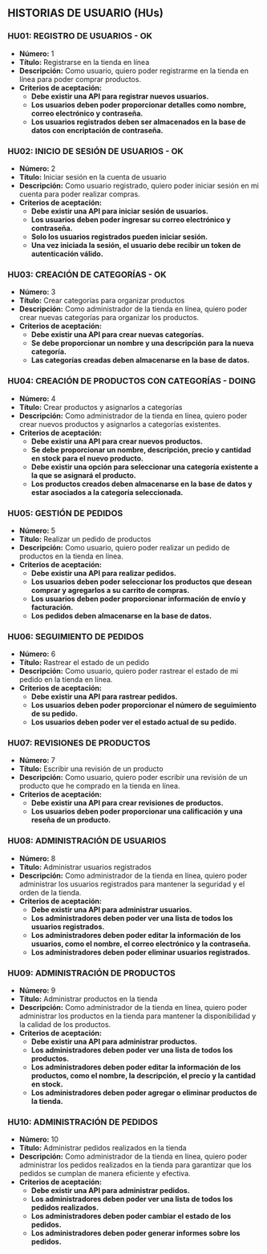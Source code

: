 ## HISTORIAS DE USUARIO (HUs)

### HU01: REGISTRO DE USUARIOS - OK

* **Número:** 1
* **Título:** Registrarse en la tienda en línea
* **Descripción:** Como usuario, quiero poder registrarme en la tienda en línea para poder comprar productos.
* **Criterios de aceptación:**
    * **Debe existir una API para registrar nuevos usuarios.**
    * **Los usuarios deben poder proporcionar detalles como nombre, correo electrónico y contraseña.**
    * **Los usuarios registrados deben ser almacenados en la base de datos con encriptación de contraseña.**

### HU02: INICIO DE SESIÓN DE USUARIOS - OK

* **Número:** 2
* **Título:** Iniciar sesión en la cuenta de usuario
* **Descripción:** Como usuario registrado, quiero poder iniciar sesión en mi cuenta para poder realizar compras.
* **Criterios de aceptación:**
    * **Debe existir una API para iniciar sesión de usuarios.**
    * **Los usuarios deben poder ingresar su correo electrónico y contraseña.**
    * **Solo los usuarios registrados pueden iniciar sesión.**
    * **Una vez iniciada la sesión, el usuario debe recibir un token de autenticación válido.**

### HU03: CREACIÓN DE CATEGORÍAS - OK

* **Número:** 3
* **Título:** Crear categorías para organizar productos
* **Descripción:** Como administrador de la tienda en línea, quiero poder crear nuevas categorías para organizar los productos.
* **Criterios de aceptación:**
    * **Debe existir una API para crear nuevas categorías.**
    * **Se debe proporcionar un nombre y una descripción para la nueva categoría.**
    * **Las categorías creadas deben almacenarse en la base de datos.**

### HU04: CREACIÓN DE PRODUCTOS CON CATEGORÍAS - DOING

* **Número:** 4
* **Título:** Crear productos y asignarlos a categorías
* **Descripción:** Como administrador de la tienda en línea, quiero poder crear nuevos productos y asignarlos a categorías existentes.
* **Criterios de aceptación:**
    * **Debe existir una API para crear nuevos productos.**
    * **Se debe proporcionar un nombre, descripción, precio y cantidad en stock para el nuevo producto.**
    * **Debe existir una opción para seleccionar una categoría existente a la que se asignará el producto.**
    * **Los productos creados deben almacenarse en la base de datos y estar asociados a la categoría seleccionada.**

### HU05: GESTIÓN DE PEDIDOS

* **Número:** 5
* **Título:** Realizar un pedido de productos
* **Descripción:** Como usuario, quiero poder realizar un pedido de productos en la tienda en línea.
* **Criterios de aceptación:**
    * **Debe existir una API para realizar pedidos.**
    * **Los usuarios deben poder seleccionar los productos que desean comprar y agregarlos a su carrito de compras.**
    * **Los usuarios deben poder proporcionar información de envío y facturación.**
    * **Los pedidos deben almacenarse en la base de datos.**

### HU06: SEGUIMIENTO DE PEDIDOS

* **Número:** 6
* **Título:** Rastrear el estado de un pedido
* **Descripción:** Como usuario, quiero poder rastrear el estado de mi pedido en la tienda en línea.
* **Criterios de aceptación:**
    * **Debe existir una API para rastrear pedidos.**
    * **Los usuarios deben poder proporcionar el número de seguimiento de su pedido.**
    * **Los usuarios deben poder ver el estado actual de su pedido.**

### HU07: REVISIONES DE PRODUCTOS

* **Número:** 7
* **Título:** Escribir una revisión de un producto
* **Descripción:** Como usuario, quiero poder escribir una revisión de un producto que he comprado en la tienda en línea.
* **Criterios de aceptación:**
    * **Debe existir una API para crear revisiones de productos.**
    * **Los usuarios deben poder proporcionar una calificación y una reseña de un producto.**

### HU08: ADMINISTRACIÓN DE USUARIOS

* **Número:** 8
* **Título:** Administrar usuarios registrados
* **Descripción:** Como administrador de la tienda en línea, quiero poder administrar los usuarios registrados para mantener la seguridad y el orden de la tienda.
* **Criterios de aceptación:**
    * **Debe existir una API para administrar usuarios.**
    * **Los administradores deben poder ver una lista de todos los usuarios registrados.**
    * **Los administradores deben poder editar la información de los usuarios, como el nombre, el correo electrónico y la contraseña.**
    * **Los administradores deben poder eliminar usuarios registrados.**

### HU09: ADMINISTRACIÓN DE PRODUCTOS

* **Número:** 9
* **Título:** Administrar productos en la tienda
* **Descripción:** Como administrador de la tienda en línea, quiero poder administrar los productos en la tienda para mantener la disponibilidad y la calidad de los productos.
* **Criterios de aceptación:**
    * **Debe existir una API para administrar productos.**
    * **Los administradores deben poder ver una lista de todos los productos.**
    * **Los administradores deben poder editar la información de los productos, como el nombre, la descripción, el precio y la cantidad en stock.**
    * **Los administradores deben poder agregar o eliminar productos de la tienda.**

### HU10: ADMINISTRACIÓN DE PEDIDOS

* **Número:** 10
* **Título:** Administrar pedidos realizados en la tienda
* **Descripción:** Como administrador de la tienda en línea, quiero poder administrar los pedidos realizados en la tienda para garantizar que los pedidos se cumplan de manera eficiente y efectiva.
* **Criterios de aceptación:**
    * **Debe existir una API para administrar pedidos.**
    * **Los administradores deben poder ver una lista de todos los pedidos realizados.**
    * **Los administradores deben poder cambiar el estado de los pedidos.**
    * **Los administradores deben poder generar informes sobre los pedidos.**
